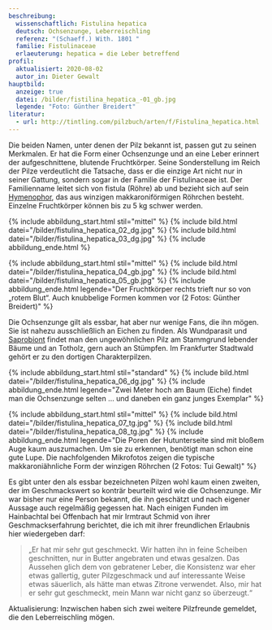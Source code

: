 ```yaml
---
beschreibung:
  wissenschaftlich: Fistulina hepatica
  deutsch: Ochsenzunge, Leberreischling
  referenz: "(Schaeff.) With. 1801 "
  familie: Fistulinaceae
  erlaeuterung: hepatica = die Leber betreffend
profil:
  aktualisiert: 2020-08-02
  autor_in: Dieter Gewalt
hauptbild:
  anzeige: true
  datei: /bilder/fistilina_hepatica_-01_gb.jpg
  legende: "Foto: Günther Breidert"
literatur:
  - url: http://tintling.com/pilzbuch/arten/f/Fistulina_hepatica.html
---
```

Die beiden Namen, unter denen der Pilz bekannt ist, passen gut zu seinen Merkmalen. Er hat die Form einer Ochsenzunge und an eine Leber erinnert der aufgeschnittene, blutende Fruchtkörper. Seine Sonderstellung im Reich der Pilze verdeutlicht die Tatsache, dass er die einzige Art nicht nur in seiner Gattung, sondern sogar in der Familie der Fistulinaceae ist. Der Familienname leitet sich von fistula (Röhre) ab und bezieht sich auf sein [Hymenophor](Hymenophor "Glossar"), das aus winzigen makkaroniförmigen Röhrchen besteht. Einzelne Fruchtkörper können bis zu 5 kg schwer werden.

{% include abbildung_start.html stil="mittel" %}
{% include bild.html datei="/bilder/fistulina_hepatica_02_dg.jpg" %}
{% include bild.html datei="/bilder/fistulina_hepatica_03_dg.jpg" %}
{% include abbildung_ende.html %}

{% include abbildung_start.html stil="mittel" %}
{% include bild.html datei="/bilder/fistulina_hepatica_04_gb.jpg" %}
{% include bild.html datei="/bilder/fistulina_hepatica_05_gb.jpg" %}
{% include abbildung_ende.html legende="Der Fruchtkörper rechts trieft nur so von „rotem Blut“. Auch knubbelige Formen kommen vor  (2 Fotos: Günther Breidert)" %}

Die Ochsenzunge gilt als essbar, hat aber nur wenige Fans, die ihn mögen. Sie ist nahezu ausschließlich an Eichen zu finden. Als Wundparasit und [Saprobiont](saprobiontisch "Glossar") findet man den ungewöhnlichen Pilz am Stammgrund lebender Bäume und an Totholz, gern auch an Stümpfen. Im Frankfurter Stadtwald gehört er zu den dortigen Charakterpilzen.

{% include abbildung_start.html stil="standard" %}
{% include bild.html datei="/bilder/fistulina_hepatica_06_dg.jpg" %}
{% include abbildung_ende.html legende="Zwei Meter hoch am Baum (Eiche) findet man die Ochsenzunge selten … und daneben ein ganz junges Exemplar" %}

{% include abbildung_start.html stil="mittel" %}
{% include bild.html datei="/bilder/fistulina_hepatica_07_tg.jpg" %}
{% include bild.html datei="/bilder/fistulina_hepatica_08_tg.jpg" %}
{% include abbildung_ende.html legende="Die Poren der Hutunterseite sind mit bloßem Auge kaum auszumachen. Um sie zu erkennen, benötigt man schon eine gute Lupe. Die nachfolgenden Mikrofotos zeigen die typische makkaroniähnliche Form der winzigen Röhrchen (2 Fotos: Tui Gewalt)" %}

Es gibt unter den als essbar bezeichneten Pilzen wohl kaum einen zweiten, der im Geschmackswert so konträr beurteilt wird wie die Ochsenzunge. Mir war bisher nur eine Person bekannt, die ihn geschätzt und nach eigener Aussage auch regelmäßig gegessen hat. Nach einigen Funden im Hainbachtal bei Offenbach hat mir Irmtraut Schmid von ihrer Geschmackserfahrung berichtet, die ich mit ihrer freundlichen Erlaubnis hier wiedergeben darf:

> „Er hat mir sehr gut geschmeckt. Wir hatten ihn in feine Scheiben geschnitten, nur in Butter angebraten und etwas gesalzen. Das Aussehen glich dem von gebratener Leber, die Konsistenz war eher etwas gallertig, guter Pilzgeschmack und auf interessante Weise etwas säuerlich, als hätte man etwas Zitrone verwendet. Also, mir hat er sehr gut geschmeckt, mein Mann war nicht ganz so überzeugt.“

Aktualisierung: Inzwischen haben sich zwei weitere Pilzfreunde gemeldet, die den Leberreischling mögen.